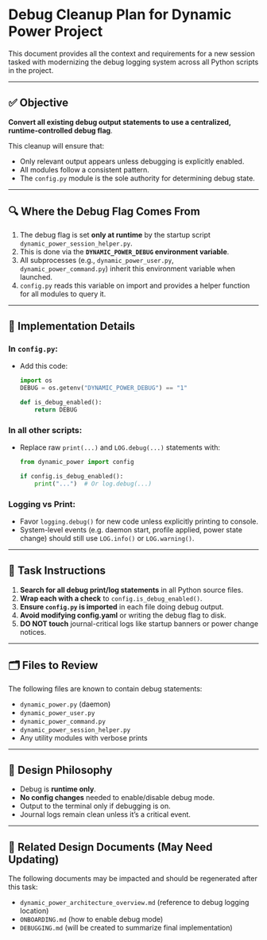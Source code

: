 # Debug Cleanup Plan for Dynamic Power Project

This document provides all the context and requirements for a new session tasked with modernizing the debug logging system across all Python scripts in the project.

---

## ✅ Objective

**Convert all existing debug output statements to use a centralized, runtime-controlled debug flag**.

This cleanup will ensure that:

- Only relevant output appears unless debugging is explicitly enabled.
- All modules follow a consistent pattern.
- The `config.py` module is the sole authority for determining debug state.

---

## 🔍 Where the Debug Flag Comes From

1. The debug flag is set **only at runtime** by the startup script `dynamic_power_session_helper.py`.
2. This is done via the **`DYNAMIC_POWER_DEBUG` environment variable**.
3. All subprocesses (e.g., `dynamic_power_user.py`, `dynamic_power_command.py`) inherit this environment variable when launched.
4. `config.py` reads this variable on import and provides a helper function for all modules to query it.

---

## 🧱 Implementation Details

### In `config.py`:
- Add this code:
  ```python
  import os
  DEBUG = os.getenv("DYNAMIC_POWER_DEBUG") == "1"

  def is_debug_enabled():
      return DEBUG
  ```

### In all other scripts:
- Replace raw `print(...)` and `LOG.debug(...)` statements with:
  ```python
  from dynamic_power import config

  if config.is_debug_enabled():
      print("...")  # Or log.debug(...)
  ```

### Logging vs Print:
- Favor `logging.debug()` for new code unless explicitly printing to console.
- System-level events (e.g. daemon start, profile applied, power state change) should still use `LOG.info()` or `LOG.warning()`.

---

## 🧹 Task Instructions

1. **Search for all debug print/log statements** in all Python source files.
2. **Wrap each with a check** to `config.is_debug_enabled()`.
3. **Ensure `config.py` is imported** in each file doing debug output.
4. **Avoid modifying config.yaml** or writing the debug flag to disk.
5. **DO NOT touch** journal-critical logs like startup banners or power change notices.

---

## 🗂️ Files to Review

The following files are known to contain debug statements:
- `dynamic_power.py` (daemon)
- `dynamic_power_user.py`
- `dynamic_power_command.py`
- `dynamic_power_session_helper.py`
- Any utility modules with verbose prints

---

## 📌 Design Philosophy

- Debug is **runtime only**.
- **No config changes** needed to enable/disable debug mode.
- Output to the terminal only if debugging is on.
- Journal logs remain clean unless it’s a critical event.

---

## 📎 Related Design Documents (May Need Updating)

The following documents may be impacted and should be regenerated after this task:
- `dynamic_power_architecture_overview.md` (reference to debug logging location)
- `ONBOARDING.md` (how to enable debug mode)
- `DEBUGGING.md` (will be created to summarize final implementation)
